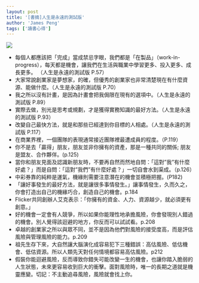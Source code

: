 ```yaml
---
layout: post
title: '[書摘]人生是永遠的測試版'
author: 'James Peng'
tags: ['讀書心得']
---
```


![](https://lh5.googleusercontent.com/-QZu5pZbsFyM/UZ1NoK7BMgI/AAAAAAAAJQA/4et7AOMBaL4/w578-h771-no/22+-+2)

-   每個人都應該把「完成」當成禁忌字眼，我們都是「在製品」（work-in-progress），每天都是機會，讓我們在生活與職業中學習更多、投入更多、成長更多。
    （人生是永遠的測試版 P.57）
-   大家常說創業家是夢想家，的確，但優秀的創業家也非常清楚現在有什麼資源、能做什麼。（人生是永遠的測試版
    P.70）
-   我之所以沒有計畫，是因為計畫會把我侷限在現有的選項中。（人生是永遠的測試版
    P.89）
-   實際去做，別光是思考或規劃，才是獲得實務知識的最好方法。（人生是永遠的測試版
    P.93）
-   改變自己最快方法，就是和那些已經達到你目標的人相處。（人生是永遠的測試版
    P.117）
-   在商業界裡，一個團隊的表現通常接近團隊裡最遭成員的程度。（P.119）
-   你不是去「贏得」朋友，朋友並非你擁有的資產，那是一種共同的關係;
    朋友是盟友、合作夥伴。(p.125)
-   當你和朋友見面及認識新朋友時，不要再自然而然地自問：「這對”我”有什麼好處？」而是自問：「這對”我們”有什麼好處？」一切自會水到渠成。（p.126）
-   中彩券靠的純粹是運氣，機緣則需要注意潛在的機會並積極把握。(P182)
-   「讓好事發生的最好方法，就是讓很多事情發生。」讓事情發生，久而久之，你會打造出自己的機緣巧合，創造自己的機會。p.184
-   Flicker共同創辦人艾克表示：「你擁有的資金、人力、資源越少，就必須更有創意。」
-   好的機會一定會有人競爭，所以如果你能理性地承擔風險，你會發現別人錯過的機會。別人覺得該迴避的地方，你反而可以試試看。p.208
-   卓越的創業家之所以與眾不同，並不是因為他們對風險的接受度高，而是評估風險與管理風險的能力。p.209
-   祖先生存下來，大自然讓大腦演化成容易犯下三種錯誤：高估風險、低估機會、低估資源。所以人類先天對任何情境都容易高估風險。p212
-   假裝你能迴避風險，反而導致你錯失可能改變一生的機會，也讓你踏入脆弱的人生狀態，未來更容易收到巨大的衝擊。面對風險時，唯一的長期之道就是機靈應變。切記：不主動追尋風險，風險就會找上你。

